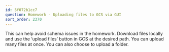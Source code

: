 ```yaml
---
id: 5f072b1cc7
question: Homework - Uploading files to GCS via GUI
sort_order: 2370
---
```


This can help avoid schema issues in the homework. Download files locally and use the ‘upload files’ button in GCS at the desired path. You can upload many files at once. You can also choose to upload a folder.

